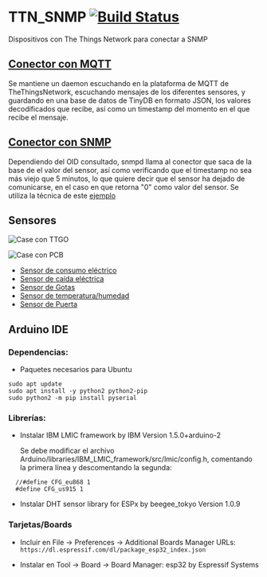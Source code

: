 # TTN_SNMP [![Build Status](https://travis-ci.org/Greencorecr/TTN_SNMP.svg?branch=master)](https://travis-ci.org/Greencorecr/TTN_SNMP)
Dispositivos con The Things Network para conectar a SNMP

## [Conector con MQTT](https://github.com/Greencorecr/TTN_SNMP/tree/master/Conectores/MQTT)

Se mantiene un daemon escuchando en la plataforma de MQTT de TheThingsNetwork, escuchando mensajes de los diferentes sensores, y guardando en una base de datos de TinyDB en formato JSON, los valores decodificados que recibe, así como un timestamp del momento en el que recibe el mensaje.

## [Conector con SNMP](https://github.com/Greencorecr/TTN_SNMP/tree/master/Conectores/SNMP)

Dependiendo del OID consultado, snmpd llama al conector que saca de la base de el valor del sensor, así como verificando que el timestamp no sea más viejo que 5 minutos, lo que quiere decir que el sensor ha dejado de comunicarse, en el caso en que retorna "0" como valor del sensor. Se utiliza la técnica de este [ejemplo](https://github.com/fede2cr/raspberry-pi_snmp/blob/master/snmpd-example/snmpd.conf)

## Sensores

![Case con TTGO](https://github.com/Greencorecr/TTN_SNMP/raw/master/img/Case%2BTTGO.jpg "Case con TTGO")

![Case con PCB](https://github.com/Greencorecr/TTN_SNMP/raw/master/img/Case+PCB.jpg "Case con TTGO")

- [Sensor de consumo eléctrico](https://github.com/Greencorecr/TTN_SNMP/tree/master/Conectores/Arduino/Amperaje)
- [Sensor de caída eléctrica](https://github.com/Greencorecr/TTN_SNMP/tree/master/Conectores/Arduino/Caida)
- [Sensor de Gotas](https://github.com/Greencorecr/TTN_SNMP/tree/master/Conectores/Arduino/Gotas)
- [Sensor de temperatura/humedad](https://github.com/Greencorecr/TTN_SNMP/tree/master/Conectores/Arduino/TempHum)
- [Sensor de Puerta](https://github.com/Greencorecr/TTN_SNMP/tree/master/Conectores/Arduino/Puerta)


## Arduino IDE

### Dependencias:

- Paquetes necesarios para Ubuntu

```
sudo apt update
sudo apt install -y python2 python2-pip
sudo python2 -m pip install pyserial
```

### Librerías:
- Instalar IBM LMIC framework by IBM Version 1.5.0+arduino-2

  Se debe modificar el archivo Arduino/libraries/IBM_LMIC_framework/src/lmic/config.h, comentando la primera línea y descomentando la segunda:

```
  //#define CFG_eu868 1
  #define CFG_us915 1
```
- Instalar DHT sensor library for ESPx by beegee_tokyo Version 1.0.9

### Tarjetas/Boards

- Incluir en File -> Preferences -> Additional Boards Manager URLs: ``https://dl.espressif.com/dl/package_esp32_index.json``

- Instalar en Tool -> Board -> Board Manager: esp32 by Espressif Systems

